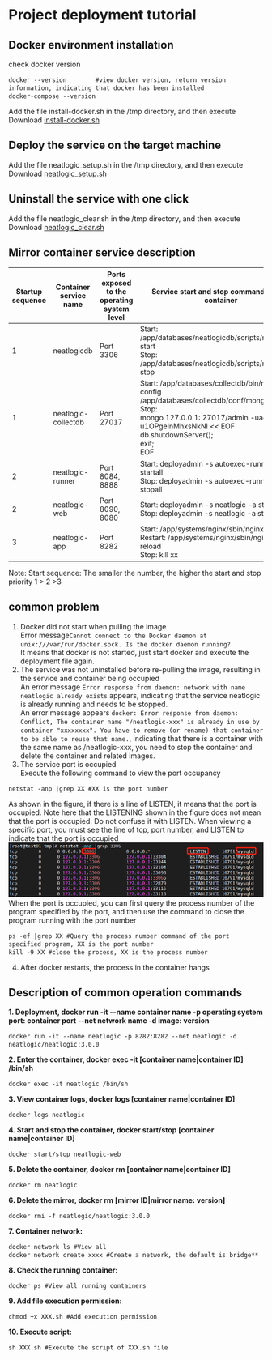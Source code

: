 # Project deployment tutorial

## Docker environment installation

check docker version

```
docker --version        #view docker version, return version information, indicating that docker has been installed
docker-compose --version
```

Add the file install-docker.sh in the /tmp directory, and then execute<br>
Download [install-docker.sh](install-docker.sh)


## Deploy the service on the target machine

Add the file neatlogic_setup.sh in the /tmp directory, and then execute<br>
Download [neatlogic_setup.sh](neatlogic_setup.sh)


## Uninstall the service with one click

Add the file neatlogic_clear.sh in the /tmp directory, and then execute<br>
Download [neatlogic_clear.sh](neatlogic_clear.sh)

## Mirror container service description
| Startup sequence | Container service name | Ports exposed to the operating system level | Service start and stop commands in the container |
| ---- | ---- | ---- | ---- |
| 1 | neatlogicdb | Port 3306 | Start: /app/databases/neatlogicdb/scripts/neatlogicdb start<br>Stop: /app/databases/neatlogicdb/scripts/neatlogicdb stop |
| 1 | neatlogic-collectdb | Port 27017 | Start: /app/databases/collectdb/bin/mongod --config /app/databases/collectdb/conf/mongodb.conf<br>Stop:<br>mongo 127.0.0.1: 27017/admin -uadmin -p u1OPgeInMhxsNkNl << EOF<br>db.shutdownServer();<br>exit;<br>EOF |
| 2 | neatlogic-runner | Port 8084, 8888 | Start: deployadmin -s autoexec-runner -a startall<br> Stop: deployadmin -s autoexec-runner -a stopall |
| 2 | neatlogic-web | Port 8090, 8080 | Start: deployadmin -s neatlogic -a startall<br> Stop: deployadmin -s neatlogic -a stopall |
| 3 | neatlogic-app | Port 8282 | Start: /app/systems/nginx/sbin/nginx<br>Restart: /app/systems/nginx/sbin/nginx -s reload <br>Stop: kill xx |

Note: Start sequence: The smaller the number, the higher the start and stop priority 1 > 2 >3

## common problem

1. Docker did not start when pulling the image<br>
Error message```Cannot connect to the Docker daemon at unix:///var/run/docker.sock. Is the docker daemon running?```<br>
It means that docker is not started, just start docker and execute the deployment file again.
2. The service was not uninstalled before re-pulling the image, resulting in the service and container being occupied<br>
An error message ```Error response from daemon: network with name neatlogic already exists``` appears, indicating that the service neatlogic is already running and needs to be stopped. <br>
An error message appears ```docker: Error response from daemon: Conflict, The container name "/neatlogic-xxx" is already in use by container "xxxxxxxx". You have to remove (or rename) that container to be able to reuse that name.```, indicating that there is a container with the same name as /neatlogic-xxx, you need to stop the container and delete the container and related images.
3. The service port is occupied<br>
Execute the following command to view the port occupancy<br>
```
netstat -anp |grep XX #XX is the port number
```
As shown in the figure, if there is a line of LISTEN, it means that the port is occupied. Note here that the LISTENING shown in the figure does not mean that the port is occupied. Do not confuse it with LISTEN. When viewing a specific port, you must see the line of tcp, port number, and LISTEN to indicate that the port is occupied<br>
![Example image of port occupancy](QUICK_START_IMAGES/images_port.png)<br>
When the port is occupied, you can first query the process number of the program specified by the port, and then use the command to close the program running with the port number
```
ps -ef |grep XX #Query the process number command of the port specified program, XX is the port number
kill -9 XX #close the process, XX is the process number
```
4. After docker restarts, the process in the container hangs

## Description of common operation commands

**1. Deployment, docker run -it --name container name -p operating system port: container port --net network name -d image: version**<br>
```
docker run -it --name neatlogic -p 8282:8282 --net neatlogic -d neatlogic/neatlogic:3.0.0
```

**2. Enter the container, docker exec -it [container name|container ID] /bin/sh**<br>
```
docker exec -it neatlogic /bin/sh
```

**3. View container logs, docker logs [container name|container ID]**<br>
```
docker logs neatlogic
```

**4. Start and stop the container, docker start/stop [container name|container ID]**<br>
```
docker start/stop neatlogic-web
```

**5. Delete the container, docker rm [container name|container ID]**<br>
```
docker rm neatlogic
```

**6. Delete the mirror, docker rm [mirror ID|mirror name: version]**<br>
```
docker rmi -f neatlogic/neatlogic:3.0.0
```

**7. Container network:**<br>
```
docker network ls #View all
docker network create xxxx #Create a network, the default is bridge**
```

**8. Check the running container:**<br>
```
docker ps #View all running containers
```

**9. Add file execution permission:**<br>
```
chmod +x XXX.sh #Add execution permission
```

**10. Execute script:**<br>
```
sh XXX.sh #Execute the script of XXX.sh file
```